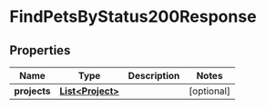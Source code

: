 

# FindPetsByStatus200Response


## Properties

| Name | Type | Description | Notes |
|------------ | ------------- | ------------- | -------------|
|**projects** | [**List&lt;Project&gt;**](Project.md) |  |  [optional] |



